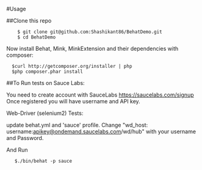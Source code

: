 #Usage

##Clone this repo

        $ git clone git@github.com:Shashikant86/BehatDemo.git
        $ cd BehatDemo


Now install Behat, Mink, MinkExtension and their dependencies with composer:

      $curl http://getcomposer.org/installer | php
      $php composer.phar install

##To Run tests on Sauce Labs: 

You need to create account with SauceLabs https://saucelabs.com/signup 
Once registered you will have username and API key. 

Web-Driver (selenium2) Tests: 

update behat.yml and 'sauce' profile. 
Change "wd_host: username:apikey@ondemand.saucelabs.com/wd/hub" with your username and Password. 


And Run 

       $./bin/behat -p sauce



























